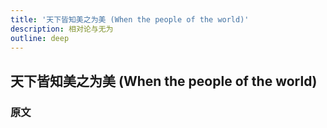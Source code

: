 ```yaml
---
title: '天下皆知美之为美 (When the people of the world)'
description: 相对论与无为
outline: deep
---
```


## 天下皆知美之为美 (When the people of the world)

### 原文

